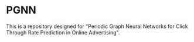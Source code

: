 # PGNN
This is a repository designed for "Periodic Graph Neural Networks for Click Through Rate Prediction in Online Advertising".
